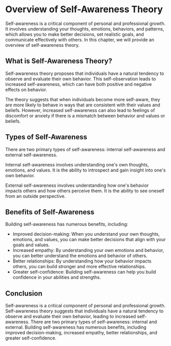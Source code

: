 Overview of Self-Awareness Theory
=======================================================================================

Self-awareness is a critical component of personal and professional growth. It involves understanding your thoughts, emotions, behaviors, and patterns, which allows you to make better decisions, set realistic goals, and communicate effectively with others. In this chapter, we will provide an overview of self-awareness theory.

What is Self-Awareness Theory?
------------------------------

Self-awareness theory proposes that individuals have a natural tendency to observe and evaluate their own behavior. This self-observation leads to increased self-awareness, which can have both positive and negative effects on behavior.

The theory suggests that when individuals become more self-aware, they are more likely to behave in ways that are consistent with their values and beliefs. However, increased self-awareness can also lead to feelings of discomfort or anxiety if there is a mismatch between behavior and values or beliefs.

Types of Self-Awareness
-----------------------

There are two primary types of self-awareness: internal self-awareness and external self-awareness.

Internal self-awareness involves understanding one's own thoughts, emotions, and values. It is the ability to introspect and gain insight into one's own behavior.

External self-awareness involves understanding how one's behavior impacts others and how others perceive them. It is the ability to see oneself from an outside perspective.

Benefits of Self-Awareness
--------------------------

Building self-awareness has numerous benefits, including:

* Improved decision-making: When you understand your own thoughts, emotions, and values, you can make better decisions that align with your goals and values.
* Increased empathy: By understanding your own emotions and behavior, you can better understand the emotions and behavior of others.
* Better relationships: By understanding how your behavior impacts others, you can build stronger and more effective relationships.
* Greater self-confidence: Building self-awareness can help you build confidence in your abilities and strengths.

Conclusion
----------

Self-awareness is a critical component of personal and professional growth. Self-awareness theory suggests that individuals have a natural tendency to observe and evaluate their own behavior, leading to increased self-awareness. There are two primary types of self-awareness: internal and external. Building self-awareness has numerous benefits, including improved decision-making, increased empathy, better relationships, and greater self-confidence.
